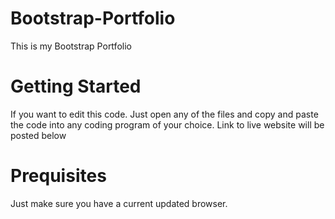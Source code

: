 # Bootstrap-Portfolio
This is my Bootstrap Portfolio

# Getting Started
If you want to edit this code. Just open any of the files and copy and paste the code into any coding program of your choice. Link to live website will be posted below

# Prequisites
Just make sure you have a current updated browser.
